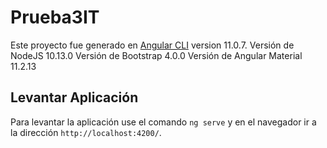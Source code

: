 # Prueba3IT

Este proyecto fue generado en [Angular CLI](https://github.com/angular/angular-cli) version 11.0.7.
Versión de NodeJS 10.13.0
Versión de Bootstrap 4.0.0
Versión de Angular Material 11.2.13

## Levantar Aplicación

Para levantar la aplicación use el comando `ng serve` y en el navegador ir a la dirección `http://localhost:4200/`. 


